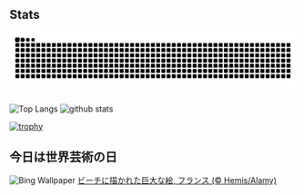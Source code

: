 ## Stats
<picture>
  <source media="(prefers-color-scheme: dark)" srcset="https://raw.githubusercontent.com/ba230t/ba230t/output/github-contribution-grid-snake-dark.svg">
  <source media="(prefers-color-scheme: light)" srcset="https://raw.githubusercontent.com/ba230t/ba230t/output/github-contribution-grid-snake.svg">
  <img alt="github contribution grid snake animation" src="https://raw.githubusercontent.com/ba230t/ba230t/output/github-contribution-grid-snake.svg">
</picture>

<p align="left">
  <img alt="Top Langs" height="150px" src="https://github-readme-stats.vercel.app/api/top-langs/?username=ba230t&layout=compact&theme=transparent" />
  <img alt="github stats" height="150px" src="https://github-readme-stats.vercel.app/api?username=ba230t&theme=transparent" />
</p>

[![trophy](https://github-profile-trophy.vercel.app/?username=ba230t&theme=transparent&column=7)](https://github.com/ryo-ma/github-profile-trophy)


<!-- Bing Wallpaper Start -->
## 今日は世界芸術の日
![Bing Wallpaper](https://www.bing.com/th?id=OHR.BeachArt_JA-JP4983678633_1920x1080.jpg&rf=LaDigue_1920x1080.jpg&pid=hp)
[ビーチに描かれた巨大な絵, フランス (© Hemis/Alamy)](https://www.bing.com/search?q=%E4%B8%96%E7%95%8C%E8%8A%B8%E8%A1%93%E3%81%AE%E6%97%A5&form=hpcapt&filters=HpDate%3a%2220250414_1500%22)
<!-- Bing Wallpaper End -->
